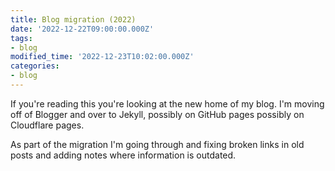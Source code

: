 ```yaml
---
title: Blog migration (2022)
date: '2022-12-22T09:00:00.000Z'
tags:
- blog
modified_time: '2022-12-23T10:02:00.000Z'
categories:
- blog
---
```


If you're reading this you're looking at the new home of my blog. I'm moving off of Blogger and over to Jekyll, possibly on GitHub pages possibly on Cloudflare pages.

As part of the migration I'm going through and fixing broken links in old posts and adding notes where information is outdated.
